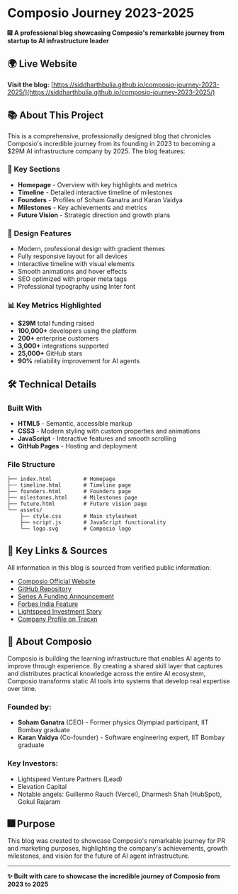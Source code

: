 
# Composio Journey 2023-2025

🎆 **A professional blog showcasing Composio's remarkable journey from startup to AI infrastructure leader**

## 🌍 Live Website

**Visit the blog:** [https://siddharthbulia.github.io/composio-journey-2023-2025/](https://siddharthbulia.github.io/composio-journey-2023-2025/)

## 📚 About This Project

This is a comprehensive, professionally designed blog that chronicles Composio's incredible journey from its founding in 2023 to becoming a $29M AI infrastructure company by 2025. The blog features:

### 📱 Key Sections
- **Homepage** - Overview with key highlights and metrics
- **Timeline** - Detailed interactive timeline of milestones
- **Founders** - Profiles of Soham Ganatra and Karan Vaidya
- **Milestones** - Key achievements and metrics
- **Future Vision** - Strategic direction and growth plans

### 🎨 Design Features
- Modern, professional design with gradient themes
- Fully responsive layout for all devices
- Interactive timeline with visual elements
- Smooth animations and hover effects
- SEO optimized with proper meta tags
- Professional typography using Inter font

### 📊 Key Metrics Highlighted
- **$29M** total funding raised
- **100,000+** developers using the platform
- **200+** enterprise customers
- **3,000+** integrations supported
- **25,000+** GitHub stars
- **90%** reliability improvement for AI agents

## 🛠️ Technical Details

### Built With
- **HTML5** - Semantic, accessible markup
- **CSS3** - Modern styling with custom properties and animations
- **JavaScript** - Interactive features and smooth scrolling
- **GitHub Pages** - Hosting and deployment

### File Structure
```
├── index.html          # Homepage
├── timeline.html       # Timeline page
├── founders.html       # Founders page
├── milestones.html     # Milestones page
├── future.html         # Future vision page
└── assets/
    ├── style.css       # Main stylesheet
    ├── script.js       # JavaScript functionality
    └── logo.svg        # Composio logo
```

## 🔗 Key Links & Sources

All information in this blog is sourced from verified public information:

- [Composio Official Website](https://composio.dev)
- [GitHub Repository](https://github.com/ComposioHQ)
- [Series A Funding Announcement](https://www.prnewswire.com/news-releases/composio-raises-29m-to-solve-ais-learning-problem-building-skills-that-actually-improve-over-time-302510684.html)
- [Forbes India Feature](https://www.forbesindia.com/article/ai-special-2025/soham-ganatra-and-karan-vaidya-composio-enabling-ai-systems-to-talk-to-each-other-and-the-real-world/96246/1)
- [Lightspeed Investment Story](https://lsvp.com/stories/investing-in-composio-building-the-backbone-of-ai-agent-intelligence)
- [Company Profile on Tracxn](https://tracxn.com/d/companies/composio/__S4CqdyIkWZd1BSTOwnjS82Hz0ppMkmDoAP_j4_oMBfk)

## 📝 About Composio

Composio is building the learning infrastructure that enables AI agents to improve through experience. By creating a shared skill layer that captures and distributes practical knowledge across the entire AI ecosystem, Composio transforms static AI tools into systems that develop real expertise over time.

### Founded by:
- **Soham Ganatra** (CEO) - Former physics Olympiad participant, IIT Bombay graduate
- **Karan Vaidya** (Co-founder) - Software engineering expert, IIT Bombay graduate

### Key Investors:
- Lightspeed Venture Partners (Lead)
- Elevation Capital
- Notable angels: Guillermo Rauch (Vercel), Dharmesh Shah (HubSpot), Gokul Rajaram

## 🎆 Purpose

This blog was created to showcase Composio's remarkable journey for PR and marketing purposes, highlighting the company's achievements, growth milestones, and vision for the future of AI agent infrastructure.

---

**✨ Built with care to showcase the incredible journey of Composio from 2023 to 2025**
